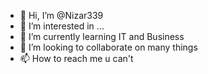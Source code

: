 - 👋 Hi, I’m @Nizar339
- 👀 I’m interested in ...
- 🌱 I’m currently learning IT and Business   
- 💞️ I’m looking to collaborate on many things 
- 📫 How to reach me u can't

<!---
Nizar339/Nizar339 is a ✨ special ✨ repository because its `README.md` (this file) appears on your GitHub profile.
You can click the Preview link to take a look at your changes.
--->
